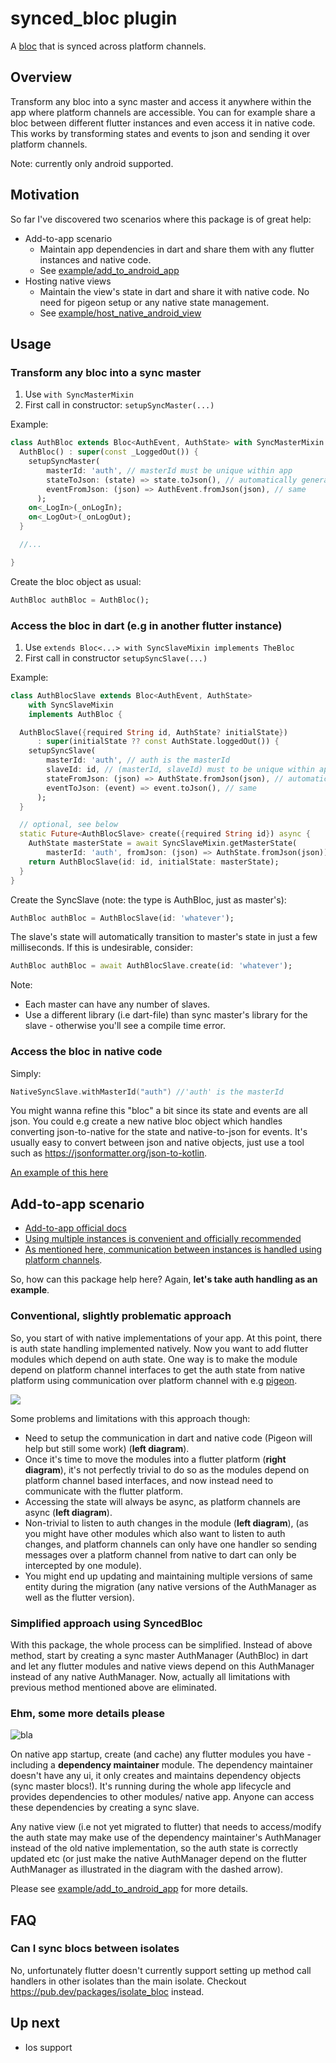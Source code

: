 # synced_bloc plugin

A [bloc](https://pub.dev/packages/flutter_bloc) that is synced across platform channels.

## Overview

Transform any bloc into a sync master and access it anywhere within the app where platform channels are accessible. You can for example share a bloc between different flutter instances and even access it in native code. This works by transforming states and events to json and sending it over platform channels.

Note: currently only android supported.

## Motivation

So far I've discovered two scenarios where this package is of great help:
- Add-to-app scenario
  - Maintain app dependencies in dart and share them with any flutter instances and native code.
  - See [example/add_to_android_app](https://github.com/mase7569/synced_bloc/tree/master/example/add_to_android_app)
- Hosting native views
  - Maintain the view's state in dart and share it with native code. No need for pigeon setup or any native state management.
  - See [example/host_native_android_view](https://github.com/mase7569/synced_bloc/tree/master/example/host_native_android_view)

## Usage

### Transform any bloc into a sync master

1) Use `with SyncMasterMixin`
2) First call in constructor: `setupSyncMaster(...)`

Example:
```dart
class AuthBloc extends Bloc<AuthEvent, AuthState> with SyncMasterMixin {
  AuthBloc() : super(const _LoggedOut()) {
    setupSyncMaster(
        masterId: 'auth', // masterId must be unique within app
        stateToJson: (state) => state.toJson(), // automatically generated if using freezed: https://pub.dev/packages/freezed#fromjsontojson
        eventFromJson: (json) => AuthEvent.fromJson(json), // same
      );
    on<_LogIn>(_onLogIn);
    on<_LogOut>(_onLogOut);
  }

  //...

}
```

Create the bloc object as usual:
```dart
AuthBloc authBloc = AuthBloc();
```

### Access the bloc in dart (e.g in another flutter instance)

1) Use `extends Bloc<...> with SyncSlaveMixin implements TheBloc`
2) First call in constructor `setupSyncSlave(...)`

Example:
```dart
class AuthBlocSlave extends Bloc<AuthEvent, AuthState>
    with SyncSlaveMixin
    implements AuthBloc {

  AuthBlocSlave({required String id, AuthState? initialState})
      : super(initialState ?? const AuthState.loggedOut()) {
    setupSyncSlave(
        masterId: 'auth', // auth is the masterId
        slaveId: id, // (masterId, slaveId) must to be unique within app
        stateFromJson: (json) => AuthState.fromJson(json), // automatically generated if using freezed: https://pub.dev/packages/freezed#fromjsontojson
        eventToJson: (event) => event.toJson(), // same
      );
  }

  // optional, see below
  static Future<AuthBlocSlave> create({required String id}) async {
    AuthState masterState = await SyncSlaveMixin.getMasterState(
        masterId: 'auth', fromJson: (json) => AuthState.fromJson(json));
    return AuthBlocSlave(id: id, initialState: masterState);
  }
}

```

Create the SyncSlave (note: the type is AuthBloc, just as master's):
```dart
AuthBloc authBloc = AuthBlocSlave(id: 'whatever');
```

The slave's state will automatically transition to master's state in just a few milliseconds. If this is undesirable, consider:
```dart
AuthBloc authBloc = await AuthBlocSlave.create(id: 'whatever');
```

Note:
- Each master can have any number of slaves.
- Use a different library (i.e dart-file) than sync master's library for the slave - otherwise you'll see a compile time error.

### Access the bloc in native code

Simply:

```kotlin
NativeSyncSlave.withMasterId("auth") //'auth' is the masterId
```

You might wanna refine this "bloc" a bit since its state and events are all json. You could e.g create a new native bloc object which handles converting json-to-native for the state and native-to-json for events. It's usually easy to convert between json and native objects, just use a tool such as https://jsonformatter.org/json-to-kotlin.

[An example of this here](https://github.com/mase7569/synced_bloc/blob/master/example/host_native_android_view/android/app/src/main/kotlin/dev/masel/host_native_android_view/CompassBloc.kt)

## Add-to-app scenario

- [Add-to-app official docs](https://docs.flutter.dev/development/add-to-app)
- [Using multiple instances is convenient and officially recommended](https://docs.flutter.dev/development/add-to-app/multiple-flutters)
- [As mentioned here, communication between instances is handled using platform channels](https://docs.flutter.dev/development/add-to-app/multiple-flutters#communication).

So, how can this package help here? Again, **let's take auth handling as an example**.

### Conventional, slightly problematic approach

So, you start of with native implementations of your app. At this point, there is auth state handling implemented natively. Now you want to add flutter modules which depend on auth state. One way is to make the module depend on platform channel interfaces to get the auth state from native platform using communication over platform channel with e.g [pigeon](https://pub.dev/packages/pigeon).

![](diagrams/add-to-app-conventional.png)

Some problems and limitations with this approach though:
- Need to setup the communication in dart and native code (Pigeon will help but still some work) (**left diagram**).
- Once it's time to move the modules into a flutter platform (**right diagram**), it's not perfectly trivial to do so as the modules depend on platform channel based interfaces, and now instead need to communicate with the flutter platform.
- Accessing the state will always be async, as platform channels are async (**left diagram**).
- Non-trivial to listen to auth changes in the module (**left diagram**), (as you might have other modules which also want to listen to auth changes, and platform channels can only have one handler so sending messages over a platform channel from native to dart can only be intercepted by one module).
- You might end up updating and maintaining multiple versions of same entity during the migration (any native versions of the AuthManager as well as the flutter version).

### Simplified approach using SyncedBloc

With this package, the whole process can be simplified. Instead of above method, start by creating a sync master AuthManager (AuthBloc) in dart and let any flutter modules and native views depend on this AuthManager instead of any native AuthManager. Now, actually all limitations with previous method mentioned above are eliminated.


### Ehm, some more details please

![bla](diagrams/add-to-app-simplified.png)

On native app startup, create (and cache) any flutter modules you have - including a **dependency maintainer** module. The dependency maintainer doesn't have any ui, it only creates and maintains dependency objects (sync master blocs!). It's running during the whole app lifecycle and provides dependencies to other modules/ native app. Anyone can access these dependencies by creating a sync slave.

Any native view (i.e not yet migrated to flutter) that needs to access/modify the auth state may make use of the dependency maintainer's AuthManager instead of the old native implementation, so the auth state is correctly updated etc (or just make the native AuthManager depend on the flutter AuthManager as illustrated in the diagram with the dashed arrow).

Please see [example/add_to_android_app](https://github.com/mase7569/synced_bloc/tree/master/example/add_to_android_app) for more details.

## FAQ

### Can I sync blocs between isolates

No, unfortunately flutter doesn't currently support setting up method call handlers in other isolates than the main isolate. Checkout https://pub.dev/packages/isolate_bloc instead.

## Up next

- Ios support